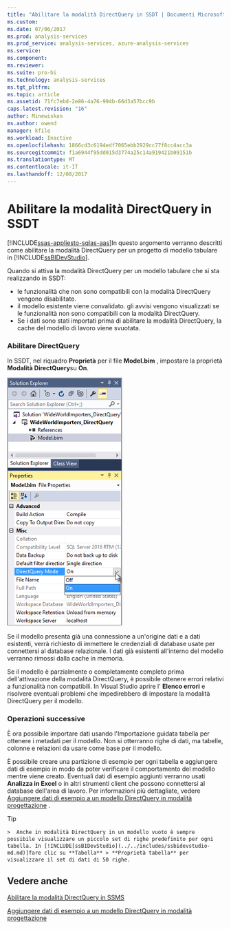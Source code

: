```yaml
---
title: "Abilitare la modalità DirectQuery in SSDT | Documenti Microsoft"
ms.custom: 
ms.date: 07/06/2017
ms.prod: analysis-services
ms.prod_service: analysis-services, azure-analysis-services
ms.service: 
ms.component: 
ms.reviewer: 
ms.suite: pro-bi
ms.technology: analysis-services
ms.tgt_pltfrm: 
ms.topic: article
ms.assetid: 71fc7ebd-2e86-4a76-994b-66d3a57bcc9b
caps.latest.revision: "16"
author: Minewiskan
ms.author: owend
manager: kfile
ms.workload: Inactive
ms.openlocfilehash: 1866cd3c6194edf7065ebb2929cc77f8cc4acc3a
ms.sourcegitcommit: f1a6944f95dd015d3774a25c14a919421b09151b
ms.translationtype: MT
ms.contentlocale: it-IT
ms.lasthandoff: 12/08/2017
---
```

# <a name="enable-directquery-mode-in-ssdt"></a>Abilitare la modalità DirectQuery in SSDT
[!INCLUDE[ssas-appliesto-sqlas-aas](../../includes/ssas-appliesto-sqlas-aas.md)]In questo argomento verranno descritti come abilitare la modalità DirectQuery per un progetto di modello tabulare in [!INCLUDE[ssBIDevStudio](../../includes/ssbidevstudio-md.md)].  
  
Quando si attiva la modalità DirectQuery per un modello tabulare che si sta realizzando in SSDT:
-   le funzionalità che non sono compatibili con la modalità DirectQuery vengono disabilitate.  
-   il modello esistente viene convalidato. gli avvisi vengono visualizzati se le funzionalità non sono compatibili con la modalità DirectQuery.  
-   Se i dati sono stati importati prima di abilitare la modalità DirectQuery, la cache del modello di lavoro viene svuotata.  
  
### <a name="enable-directquery"></a>Abilitare DirectQuery  
  
In SSDT, nel riquadro **Proprietà** per il file **Model.bim** , impostare la proprietà **Modalità DirectQuery**su **On**.  

![Abilitare la modalità DirectQuery in SSDT](../../analysis-services/tabular-models/media/enable-directquery-mode-in-ssdt.png)
  
Se il modello presenta già una connessione a un'origine dati e a dati esistenti, verrà richiesto di immettere le credenziali di database usate per connettersi al database relazionale. I dati già esistenti all'interno del modello verranno rimossi dalla cache in memoria.  
  
Se il modello è parzialmente o completamente completo prima dell'attivazione della modalità DirectQuery, è possibile ottenere errori relativi a funzionalità non compatibili. In Visual Studio aprire l' **Elenco errori** e risolvere eventuali problemi che impedirebbero di impostare la modalità DirectQuery per il modello.  


### <a name="whats-next"></a>Operazioni successive 
È ora possibile importare dati usando l'Importazione guidata tabella per ottenere i metadati per il modello. Non si otterranno righe di dati, ma tabelle, colonne e relazioni da usare come base per il modello. 

È possibile creare una partizione di esempio per ogni tabella e aggiungere dati di esempio in modo da poter verificare il comportamento del modello mentre viene creato. Eventuali dati di esempio aggiunti verranno usati **Analizza in Excel** o in altri strumenti client che possono connettersi al database dell'area di lavoro. Per informazioni più dettagliate, vedere [Aggiungere dati di esempio a un modello DirectQuery in modalità progettazione](../../analysis-services/tabular-models/add-sample-data-to-a-directquery-model-in-design-mode.md) .  
  
> [!TIP]  
    >  Anche in modalità DirectQuery in un modello vuoto è sempre possibile visualizzare un piccolo set di righe predefinito per ogni tabella. In [!INCLUDE[ssBIDevStudio](../../includes/ssbidevstudio-md.md)]fare clic su **Tabella** > **Proprietà tabella** per visualizzare il set di dati di 50 righe.  
  
  
## <a name="see-also"></a>Vedere anche  
[Abilitare la modalità DirectQuery in SSMS](../../analysis-services/tabular-models/enable-directquery-mode-in-ssms.md)

[Aggiungere dati di esempio a un modello DirectQuery in modalità progettazione](../../analysis-services/tabular-models/add-sample-data-to-a-directquery-model-in-design-mode.md)
  
